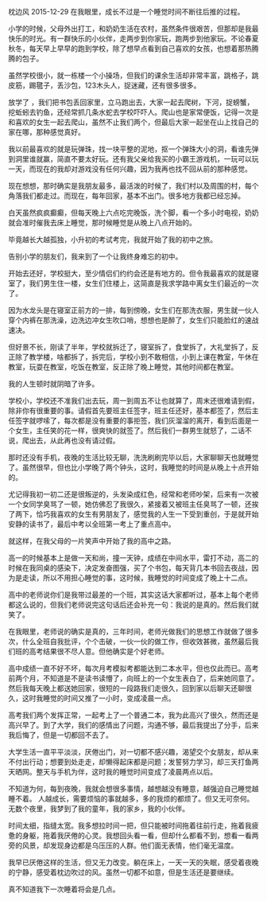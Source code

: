 枕边风
2015-12-29
在我眼里，成长不过是一个睡觉时间不断往后推的过程。

小学的时候，父母外出打工，和奶奶生活在农村，虽然条件很艰苦，但那却是我最快乐的时光。有一群快乐的小伙伴，走两步到你家玩，跑两步到他家玩。不论春夏秋冬，每天早上早早的跑到学校，除了想早点看到自己喜欢的女孩，也想着那热腾腾的包子。

虽然学校很小，就一栋楼一个小操场，但我们的课余生活却非常丰富，跳格子，跳皮筋，踢毽子，丢沙包，123木头人，捉迷藏，还有很多很多。

放学了 ，我们把书包丢回家里，立马跑出去，大家一起去爬树，下河，捉螃蟹，挖蚯蚓去钓鱼，还经常抓几条水蛇去学校吓吓人。爬山也是家常便饭，记得一次是和喜欢的女生一起去爬山，虽然不止我们两个，但最后大家一起坐在山上找自己的家在哪，那种感觉真好。

我以前最喜欢的就是玩弹珠，找一块平整的泥地，抠一个弹珠大小的洞，看谁先弹到洞里谁就赢，简直不要太好玩。还有我父亲给我买的小霸王游戏机，一玩可以玩一天，而现在的我却对游戏没有任何兴趣，因为我再也找不回从前的那种感觉。

现在想想，那时确实是我朋友最多，最活泼的时候了，我们村以及周围的村，每个角落我们都走过。而现在，每年回家，基本不出门。很多地方我都已经忘掉。

白天虽然疯疯癫癫，但每天晚上六点吃完晚饭，洗个脚，看一个多小时电视，奶奶就会准时催我去床上睡觉，那时候睡觉是从晚上八点开始的。

毕竟越长大越孤独，小升初的考试考完，我就开始了我的初中之旅。

告别小学的朋友们，我来到了一个让我终身难忘的初中。

开始去还好，学校挺大，至少情侣们约约会还是有地方的。但令我最喜欢的就是寝室了，我们男生住一楼，女生们住楼上，这简直是我求学路中离女生们最近的一次了。

因为水龙头是在寝室正前方的一排，每到傍晚，女生们在那洗衣服，男生就一伙人穿个内裤在那洗澡，边洗边冲女生吹口哨，想想也是醉了，女生们只能脸红的速战速决。

但好景不长，刚读了半年，学校就拆迁了，寝室拆了，食堂拆了，大礼堂拆了，反正除了教学楼，啥都拆了，拆完后，学校小到不敢相信，小到上课在教室，午休在教室，玩耍在教室，吃饭在教室，反正除了晚上睡觉，其他时间都在教室。

我的人生顿时就阴暗了许多。

学校小，学校还不准我们出去玩，周一到周五不让也就算了，周末还很难请到假，除非你有很重要的事。请假首先要班主任签字，班主任还好，基本都签了，然后主任签字就啰嗦了，每次都是没有重要的事拒签，我们灰溜溜的离开，看到后面是一个女生，主任笑的花一样，很爽快的就签了。然后我们一群男生就怒了，二话不说，爬出去，从此再也没有请过假。

那时还没有手机，夜晚的生活比较无聊，洗洗刷刷完毕以后，大家聊聊天也就睡觉了。虽然很早，但也比小学晚了两个钟头，这时，我睡觉的时间是从晚上十点开始的。

尤记得我初一初二还是很叛逆的，头发染成红色，经常和老师吵架，后来有一次被一个女同学臭骂了一顿，她仿佛忍了我很久，紧接着又被班主任臭骂了一顿，还挨了两下，恰巧我喜欢的女生有男朋友了，感觉我的人生一下受到重创，于是就开始安静的读书了，最后中考以全班第一考上了重点高中。

就这样，在我父母的一片笑声中开始了我的高中之路。

高一的时候基本上是做一天和尚，撞一天钟，成绩在中间水平，雷打不动，高二的时候在我同桌的感染下，决定发奋图强，买了个书包，每天背几本书回去夜战，因为是走读，所以不用担心睡觉的事，这时候，我睡觉的时间变成了晚上十二点。

高中的老师说你们是我带过最差的一个班，其实这话大家都听过，基本上每个老师都这么说的，但我们老师说完这句话后还会补充一句：我说的是真的。然后我们就笑了。

在我眼里，老师说的确实是真的，三年时间，老师光做我们的思想工作就做了很多次，什么全班自我批评，个个击破，一伙一伙的做工作，但收效甚微，虽然最后我们班的高考结果很不尽人意。但他确实是个好老师。

高中成绩一直不好不坏，每次月考模拟考都能达到二本水平，但也仅此而已。高考前两个月，不知道是不是读书读懵了，向班上的一个女生表白了，后来她同意了。然后我每天晚上都送她回家，很短的一段路我们走很久，回到家以后聊天还聊很久，这时我睡觉的时间又推了一小时，变成凌晨一点。

高考我们两个发挥正常，一起考上了一个普通二本，我为此高兴了很久，然而还是高兴早了。到了大学，我们的感情出了问题，沟通不够，最后我提出了分手，后来我后悔了，但是一切都回不去了。

大学生活一直平平淡淡，厌倦出门，对一切都不感兴趣，渴望交个女朋友，却从来不付出行动；想要到处走走，却懒得起床都是问题；发誓努力学习，却三天打鱼两天晒网。整天与手机为伴，这时我的睡觉时间变成了凌晨两点以后。

不知道为何，每到夜晚，我就会想很多事情，越想越没有睡意，越强迫自己睡觉越睡不着。 人越成长，需要烦恼的事就越多，多的我烦的都烦了。但又无可奈何。无数个夜里，我梦到了我的童年，我的家乡，我的小伙伴。

时间太细，指缝太宽。我多想拉时间一把，但只能被时间拖着往前行走，拖着我疲惫的身躯，拖着我厌倦的心灵。我想回头看一看，但却什么都看不到，想看一看两旁的风景，却发现身边都是乌压压的人群。他们面无表情，他们毫无温度。

我早已厌倦这样的生活，但又无力改变。躺在床上，一天一天的失眠，感受着夜晚的宁静，感受着枕边吹过的风。虽然一切都不如意，但是生活还是要继续。

真不知道我下一次睡着将会是几点。